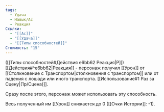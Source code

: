```yaml
---
tags:
  - Удача
  - Навык/Ас
  - Реакция
Ссылки:
  - "[[Ас]]"
  - "[[Удача]]"
  - "[[Типы способностей]]"
Стоимость: "15"
---
```

([[Типы способностей#Действия e6bb62 Реакция|Р]]) [[Действия#^e6bb62|Реакция]] - персонаж получил [[Урон]] от [[Столкновение с Транспортом|столкновения с транспортом]] или от падения с лошади или иного транспорта. [[Использование#1 Раз за Сцену|(1р/Сцена)]].

Сразу после этого, персонаж может использовать эту способность.

Весь полученный им [[Урон]] снижается до 0 
([[Очки Истории]]: -1).